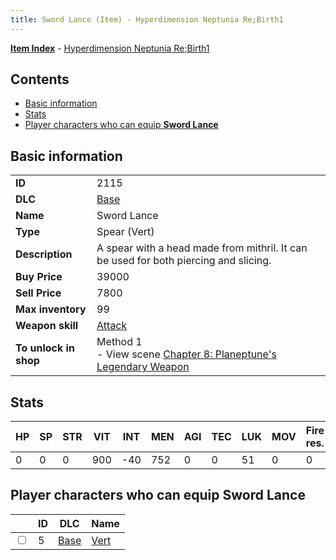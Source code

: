 ```yaml
---
title: Sword Lance (Item) - Hyperdimension Neptunia Re;Birth1
---
```


[**Item Index**](/neptunia/rb1/item/index.html) - [Hyperdimension Neptunia Re;Birth1](/neptunia/rb1)

## Contents

- [Basic information](#basic-information)
- [Stats](#stats)
- [Player characters who can equip **Sword Lance**](#player-characters-who-can-equip-sword-lance)

## Basic information

|   |   |
| -- | -- |
| **ID** | 2115 |
| **DLC** | [Base](/neptunia/rb1/dlc/1-base.html) |
| **Name** | Sword Lance |
| **Type** | Spear (Vert) |
| **Description** | A spear with a head made from mithril. It can be used for both piercing and slicing. |
| **Buy Price** | 39000 |
| **Sell Price** | 7800 |
| **Max inventory** | 99 |
| **Weapon skill** | [Attack](/neptunia/rb1/skill/1-801-attack.html) |
| **To unlock in shop** | Method 1<br />- View scene [Chapter 8: Planeptune's Legendary Weapon](/neptunia/rb1/scene/1-804-chapter-8-planeptunes-legendary-weapon.html) |


## Stats

| HP | SP | STR | VIT | INT | MEN | AGI | TEC | LUK | MOV | Fire res. | Ice res. | Wind res. | Lightning res. |
| -- | -- | --- | --- | --- | --- | --- | --- | --- | --- | --------- | -------- | --------- | -------------- |
| 0 | 0 | 0 | 900 | -40 | 752 | 0 | 0 | 51 | 0 | 0 | 0 | 0 | 0 |


## Player characters who can equip **Sword Lance**

|    | ID | DLC | Name |
| -- | -- | --- | ---- |
| <input type="checkbox" id="rb1-player-1-5" class="trackbox" /> | 5 | [Base](/neptunia/rb1/dlc/1-base.html) | [Vert](/neptunia/rb1/player/1-5-vert.html) |

